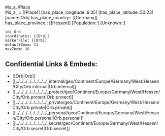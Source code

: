 ﻿---
location: [50.23,9.35] 
mapzoom: [7,12] 
mapmarker: city 
type: City
tags:
- geo/City


SpocWebEntityId: 33125
isDeleted: false
confidential: public

---
#is_a_/Place  
#is_a_ :: [[Place]] 
[has_place_longitude::9.35] 
[has_place_latitude::50.23] 
[name::Orb] 
has_place_country:: [[Germany]]  
has_place_province:: [[Hessen]] 
[Population::] 
[Unknown::] 


```leaflet
id: Orb
coordinates: [[Orb]] 
markerFile: [[Orb]] 
defaultZoom: 11 
maxZoom: 18
```


## Confidential Links & Embeds: 
- [[Orb|Orb]]  
- [[../../../../../../../../_internal/geo/Continent/Europe/Germany/West/Hessen/City/Orb.internal|Orb.internal]] 
- [[../../../../../../../../_protect/geo/Continent/Europe/Germany/West/Hessen/City/Orb.protect|Orb.protect]] 
- [[../../../../../../../../_private/geo/Continent/Europe/Germany/West/Hessen/City/Orb.private|Orb.private]] 
- [[../../../../../../../../_personal/geo/Continent/Europe/Germany/West/Hessen/City/Orb.personal|Orb.personal]] 
- [[../../../../../../../../_secret/geo/Continent/Europe/Germany/West/Hessen/City/Orb.secret|Orb.secret]] 
